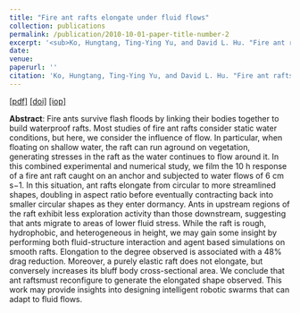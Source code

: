 ```yaml
---
title: "Fire ant rafts elongate under fluid flows"
collection: publications
permalink: /publication/2010-10-01-paper-title-number-2
excerpt: '<sub>Ko, Hungtang, Ting-Ying Yu, and David L. Hu. "Fire ant rafts elongate under fluid flows." <i>Bioinspiration & Biomimetics</i> 17.4 (2022): 045007.</sub>'
date: 
venue: 
paperurl: ''
citation: 'Ko, Hungtang, Ting-Ying Yu, and David L. Hu. "Fire ant rafts elongate under fluid flows." <i>Bioinspiration & Biomimetics</i> 17.4 (2022): 045007.'
---
```

<!-- <sub>Ko, Hungtang, Ting-Ying Yu, and David L. Hu. "Fire ant rafts elongate under fluid flows." <i>Bioinspiration & Biomimetics</i> 17.4 (2022): 045007.</sub> -->

[[pdf]](https://iopscience.iop.org/article/10.1088/1748-3190/ac6d98/pdf) [[doi]](https://doi.org/10.1088/1748-3190/ac6d98) [[iop]](https://iopscience.iop.org/article/10.1088/1748-3190/ac6d98/meta)

**Abstract**: 
Fire ants survive flash floods by linking their bodies together to build waterproof rafts. Most studies of fire ant rafts consider static water conditions, but here, we consider the influence of flow. In particular, when floating on shallow water, the raft can run aground on vegetation, generating stresses in the raft as the water continues to flow around it. In this combined experimental and numerical study, we film the 10 h response of a fire ant raft caught on an anchor and subjected to water flows of 6 cm s−1. In this situation, ant rafts elongate from circular to more streamlined shapes, doubling in aspect ratio before eventually contracting back into smaller circular shapes as they enter dormancy. Ants in upstream regions of the raft exhibit less exploration activity than those downstream, suggesting that ants migrate to areas of lower fluid stress. While the raft is rough, hydrophobic, and heterogeneous in height, we may gain some insight by performing both fluid-structure interaction and agent based simulations on smooth rafts. Elongation to the degree observed is associated with a 48% drag reduction. Moreover, a purely elastic raft does not elongate, but conversely increases its bluff body cross-sectional area. We conclude that ant raftsmust reconfigure to generate the elongated shape observed. This work may provide insights into designing intelligent robotic swarms that can adapt to fluid flows.




